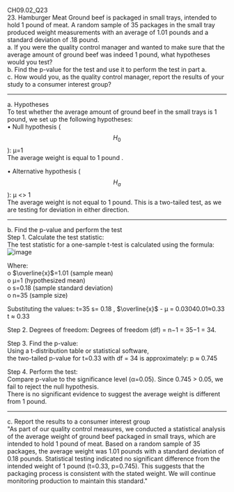 CH09.02_Q23  
23. Hamburger Meat Ground beef is packaged in small trays, intended to hold 1 pound of meat. A random sample of 35 packages in the small tray produced weight measurements with an average of 1.01 pounds and a standard deviation of .18 pound.  
a. If you were the quality control manager and wanted to make sure that the average amount of ground beef was indeed 1 pound, what hypotheses would you test?  
b. Find the p-value for the test and use it to perform the test in part a.  
c. How would you, as the quality control manager, report the results of your study to a consumer interest group?  

---

a. Hypotheses  
To test whether the average amount of ground beef in the small trays is 1 pound, we set up the following hypotheses:  
•	Null hypothesis ($$H_0$$):  μ=1  
  The average weight is equal to 1 pound .  
  
•	Alternative hypothesis ($$H_a$$):  μ <> 1  
  The average weight is not equal to 1 pound. 
This is a two-tailed test, as we are testing for deviation in either direction.  

---

b. Find the p-value and perform the test  
Step 1.	Calculate the test statistic:  
The test statistic for a one-sample t-test is calculated using the formula:   
![image](https://github.com/user-attachments/assets/f43abf30-4eb8-4387-9b1e-e9176d4625ae)

Where:  
o	$\overline{x}$=1.01 (sample mean)  
o	μ=1 (hypothesized mean)  
o	s=0.18 (sample standard deviation)  
o	n=35 (sample size)  

Substituting the values:  t=35  s= 0.18 , $\overline{x}$ - μ = 0.03040.01≈0.33  
t ≈ 0.33 

Step 2.	Degrees of freedom: Degrees of freedom (df) = n−1 = 35−1 = 34.  

Step 3.	Find the p-value:  
Using a t-distribution table or statistical software,  
the two-tailed p-value for t=0.33 with df = 34 is approximately:  p ≈ 0.745  

Step 4.	Perform the test:  
Compare p-value to the significance level (α=0.05). Since 0.745 > 0.05, we fail to reject the null hypothesis.   
There is no significant evidence to suggest the average weight is different from 1 pound.

---
c. Report the results to a consumer interest group  
"As part of our quality control measures, we conducted a statistical analysis of the average weight of ground beef packaged in small trays, which are intended to hold 1 pound of meat. Based on a random sample of 35 packages, the average weight was 1.01 pounds with a standard deviation of 0.18 pounds. Statistical testing indicated no significant difference from the intended weight of 1 pound (t=0.33, p=0.745). This suggests that the packaging process is consistent with the stated weight. We will continue monitoring production to maintain this standard."
